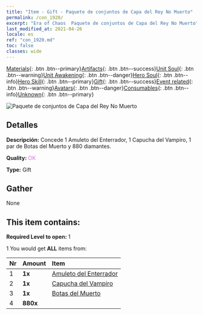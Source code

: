 ```yaml
---
title: "Item - Gift - Paquete de conjuntos de Capa del Rey No Muerto"
permalink: /con_1920/
excerpt: "Era of Chaos  Paquete de conjuntos de Capa del Rey No Muerto"
last_modified_at: 2021-04-26
locale: es
ref: "con_1920.md"
toc: false
classes: wide
---
```

 [Materials](/ItemsES/){: .btn .btn--primary}[Artifacts](/ItemsES/Artifacts/){: .btn .btn--success}[Unit Soul](/ItemsES/UnitSoul/){: .btn .btn--warning}[Unit Awakening](/ItemsES/UnitAwakening/){: .btn .btn--danger}[Hero Soul](/ItemsES/HeroSoul/){: .btn .btn--info}[Hero Skill](/ItemsES/HeroSkill/){: .btn .btn--primary}[Gift](/ItemsES/Gift/){: .btn .btn--success}[Event related](/ItemsES/Events/){: .btn .btn--warning}[Avatars](/ItemsES/Avatars/){: .btn .btn--danger}[Consumables](/ItemsES/Consumables/){: .btn .btn--info}[Unknown](/ItemsES/Unknown/){: .btn .btn--primary}

 ![Paquete de conjuntos de Capa del Rey No Muerto](/images/t/i_907543.png)

## Detalles
 **Descripción:** Concede 1 Amuleto del Enterrador, 1 Capucha del Vampiro, 1 par de Botas del Muerto y 880 diamantes.

 **Quality:** <span style="color: #DA70D6">OK</span>

 **Type:** Gift

## Gather

  None

## This item contains:

 **Required Level to open:** 1

 1 You would get **ALL** items  from:

  | Nr | Amount |     Item    |
  |:---|:-------|:------------|
  | 1 |  **1x** | [Amuleto del Enterrador](/ItemsES/art_129/) |  | 
  | 2 |  **1x** | [Capucha del Vampiro](/ItemsES/art_130/) |  | 
  | 3 |  **1x** | [Botas del Muerto](/ItemsES/art_131/) |  | 
  | 4 |  **880x** | <i class="fas fa-gem"/> |  | 
